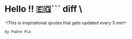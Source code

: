 # Hello :bangbang: :egypt:``` diff \
-!This is inspirational qoutes that gets updated every 5 min!- 
```Have courage and do not fear the assaults of the Devil. Remember this forever; it is a healthy sign if the devil shouts and roars around your conscience, since this shows that he is not inside your will. \
by Padre Pio